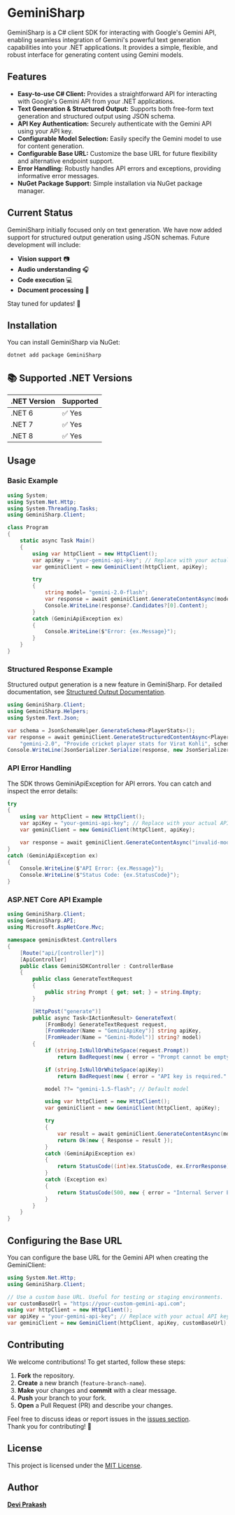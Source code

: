 # GeminiSharp

GeminiSharp is a C# client SDK for interacting with Google's Gemini API, enabling seamless integration of Gemini's powerful text generation capabilities into your .NET applications. It provides a simple, flexible, and robust interface for generating content using Gemini models.

## Features

*   **Easy-to-use C# Client:** Provides a straightforward API for interacting with Google's Gemini API from your .NET applications.
*   **Text Generation & Structured Output:** Supports both free-form text generation and structured output using JSON schema.
*   **API Key Authentication:** Securely authenticate with the Gemini API using your API key.
*   **Configurable Model Selection:** Easily specify the Gemini model to use for content generation.
*   **Configurable Base URL:** Customize the base URL for future flexibility and alternative endpoint support.
*   **Error Handling:** Robustly handles API errors and exceptions, providing informative error messages.
*   **NuGet Package Support:** Simple installation via NuGet package manager.

## Current Status

GeminiSharp initially focused only on text generation. We have now added support for structured output generation using JSON schemas. Future development will include:

- **Vision support** 📷  
- **Audio understanding** 🎧  
- **Code execution** 💻  
- **Document processing** 📄  

Stay tuned for updates! 🚀 

## Installation

You can install GeminiSharp via NuGet:

```bash
dotnet add package GeminiSharp
```

## 📚 Supported .NET Versions

| .NET Version | Supported |
|-------------|-----------|
| .NET 6      | ✅ Yes    |
| .NET 7      | ✅ Yes    |
| .NET 8      | ✅ Yes    |

## Usage
### Basic Example

```csharp
using System;
using System.Net.Http;
using System.Threading.Tasks;
using GeminiSharp.Client;

class Program
{
    static async Task Main()
    {
        using var httpClient = new HttpClient();
        var apiKey = "your-gemini-api-key"; // Replace with your actual API key
        var geminiClient = new GeminiClient(httpClient, apiKey);

        try
        {
            string model= "gemini-2.0-flash";
            var response = await geminiClient.GenerateContentAsync(model, "Hello, Gemini! What is Falcon 9?");
            Console.WriteLine(response?.Candidates?[0].Content);
        }
        catch (GeminiApiException ex)
        {
            Console.WriteLine($"Error: {ex.Message}");
        }
    }
}
```

### Structured Response Example

Structured output generation is a new feature in GeminiSharp. For detailed documentation, see [Structured Output Documentation](docs/structured-output.md).

```csharp
using GeminiSharp.Client;
using GeminiSharp.Helpers;
using System.Text.Json;

var schema = JsonSchemaHelper.GenerateSchema<PlayerStats>();
var response = await geminiClient.GenerateStructuredContentAsync<PlayerStats>(
    "gemini-2.0", "Provide cricket player stats for Virat Kohli", schema);
Console.WriteLine(JsonSerializer.Serialize(response, new JsonSerializerOptions { WriteIndented = true }));
```

### API Error Handling

The SDK throws GeminiApiException for API errors. You can catch and inspect the error details:

```csharp
try
{
    using var httpClient = new HttpClient();
    var apiKey = "your-gemini-api-key"; // Replace with your actual API key
    var geminiClient = new GeminiClient(httpClient, apiKey);

    var response = await geminiClient.GenerateContentAsync("invalid-model", "Test");
}
catch (GeminiApiException ex)
{
    Console.WriteLine($"API Error: {ex.Message}");
    Console.WriteLine($"Status Code: {ex.StatusCode}");
}
```

### ASP.NET Core API Example

```csharp
using GeminiSharp.Client;
using GeminiSharp.API;
using Microsoft.AspNetCore.Mvc;

namespace geminisdktest.Controllers
{
    [Route("api/[controller]")]
    [ApiController]
    public class GeminiSDKController : ControllerBase
    {
        public class GenerateTextRequest
        {
            public string Prompt { get; set; } = string.Empty;
        }

        [HttpPost("generate")]
        public async Task<IActionResult> GenerateText(
            [FromBody] GenerateTextRequest request,
            [FromHeader(Name = "GeminiApiKey")] string apiKey,
            [FromHeader(Name = "Gemini-Model")] string? model)
        {
            if (string.IsNullOrWhiteSpace(request.Prompt))
                return BadRequest(new { error = "Prompt cannot be empty." });

            if (string.IsNullOrWhiteSpace(apiKey))
                return BadRequest(new { error = "API key is required." });

            model ??= "gemini-1.5-flash"; // Default model

            using var httpClient = new HttpClient();
            var geminiClient = new GeminiClient(httpClient, apiKey);

            try
            {
                var result = await geminiClient.GenerateContentAsync(model, request.Prompt);
                return Ok(new { Response = result });
            }
            catch (GeminiApiException ex)
            {
                return StatusCode((int)ex.StatusCode, ex.ErrorResponse);
            }
            catch (Exception ex)
            {
                return StatusCode(500, new { error = "Internal Server Error", details = ex.Message });
            }
        }
    }
}
```

## Configuring the Base URL

You can configure the base URL for the Gemini API when creating the GeminiClient:

```csharp
using System.Net.Http;
using GeminiSharp.Client;

// Use a custom base URL. Useful for testing or staging environments.
var customBaseUrl = "https://your-custom-gemini-api.com";
using var httpClient = new HttpClient();
var apiKey = "your-gemini-api-key"; // Replace with your actual API key
var geminiClient = new GeminiClient(httpClient, apiKey, customBaseUrl);
```

## Contributing

We welcome contributions! To get started, follow these steps:

1. **Fork** the repository.  
2. **Create** a new branch (`feature-branch-name`).  
3. **Make** your changes and **commit** with a clear message.  
4. **Push** your branch to your fork.  
5. **Open** a Pull Request (PR) and describe your changes.  

Feel free to discuss ideas or report issues in the [issues section](https://github.com/dprakash2101/GeminiSharp/issues).  
Thank you for contributing! 🚀  

## License

This project is licensed under the [MIT License](https://github.com/dprakash2101/GeminiSharp/blob/master/LICENSE).

## Author

**[Devi Prakash](https://github.com/dprakash2101)**

